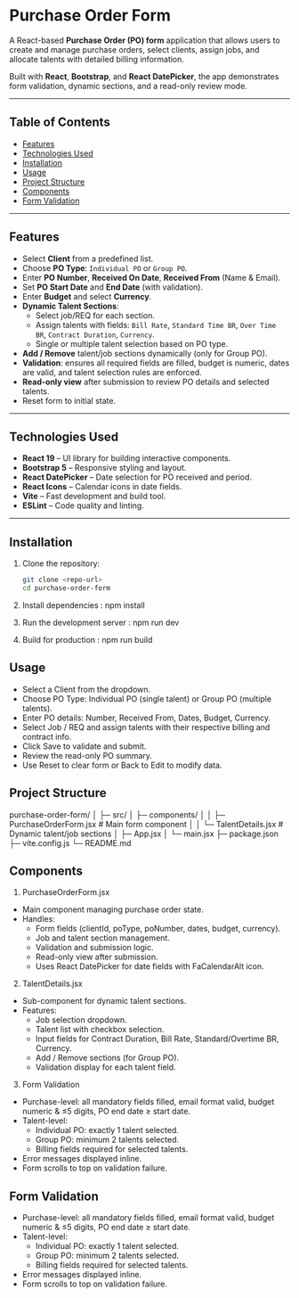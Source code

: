 # Purchase Order Form

A React-based **Purchase Order (PO) form** application that allows users to create and manage purchase orders, select clients, assign jobs, and allocate talents with detailed billing information.  

Built with **React**, **Bootstrap**, and **React DatePicker**, the app demonstrates form validation, dynamic sections, and a read-only review mode.  

---

## Table of Contents

- [Features](#features)  
- [Technologies Used](#technologies-used)  
- [Installation](#installation)  
- [Usage](#usage)  
- [Project Structure](#project-structure)  
- [Components](#components)  
- [Form Validation](#form-validation)

---

## Features

- Select **Client** from a predefined list.  
- Choose **PO Type**: `Individual PO` or `Group PO`.  
- Enter **PO Number**, **Received On Date**, **Received From** (Name & Email).  
- Set **PO Start Date** and **End Date** (with validation).  
- Enter **Budget** and select **Currency**.  
- **Dynamic Talent Sections**:  
  - Select job/REQ for each section.  
  - Assign talents with fields: `Bill Rate`, `Standard Time BR`, `Over Time BR`, `Contract Duration`, `Currency`.  
  - Single or multiple talent selection based on PO type.  
- **Add / Remove** talent/job sections dynamically (only for Group PO).  
- **Validation**: ensures all required fields are filled, budget is numeric, dates are valid, and talent selection rules are enforced.  
- **Read-only view** after submission to review PO details and selected talents.  
- Reset form to initial state.  

---

## Technologies Used

- **React 19** – UI library for building interactive components.  
- **Bootstrap 5** – Responsive styling and layout.  
- **React DatePicker** – Date selection for PO received and period.  
- **React Icons** – Calendar icons in date fields.  
- **Vite** – Fast development and build tool.  
- **ESLint** – Code quality and linting.  

---

## Installation

1. Clone the repository:  
   ```bash
   git clone <repo-url>
   cd purchase-order-form

2. Install dependencies : npm install

3. Run the development server :  npm run dev

4. Build for production : npm run build


## Usage

- Select a Client from the dropdown.
- Choose PO Type: Individual PO (single talent) or Group PO (multiple talents).
- Enter PO details: Number, Received From, Dates, Budget, Currency.
- Select Job / REQ and assign talents with their respective billing and contract info.
- Click Save to validate and submit.
- Review the read-only PO summary.
- Use Reset to clear form or Back to Edit to modify data.

## Project Structure

purchase-order-form/
│
├─ src/
│  ├─ components/
│  │  ├─ PurchaseOrderForm.jsx   # Main form component
│  │  └─ TalentDetails.jsx       # Dynamic talent/job sections
│  ├─ App.jsx
│  └─ main.jsx
├─ package.json
├─ vite.config.js
└─ README.md

## Components

1. PurchaseOrderForm.jsx

- Main component managing purchase order state.
- Handles:
  - Form fields (clientId, poType, poNumber, dates, budget, currency).
  - Job and talent section management.
  - Validation and submission logic.
  - Read-only view after submission.
  - Uses React DatePicker for date fields with FaCalendarAlt icon.


2. TalentDetails.jsx

- Sub-component for dynamic talent sections.
- Features:
    - Job selection dropdown.
    - Talent list with checkbox selection.
    - Input fields for Contract Duration, Bill Rate, Standard/Overtime BR, Currency.
    - Add / Remove sections (for Group PO).
    - Validation display for each talent field.

3. Form Validation
- Purchase-level: all mandatory fields filled, email format valid, budget numeric & ≤5 digits, PO end date ≥ start date.
- Talent-level:
    - Individual PO: exactly 1 talent selected.
    - Group PO: minimum 2 talents selected.
    - Billing fields required for selected talents.
- Error messages displayed inline.
- Form scrolls to top on validation failure.

## Form Validation

- Purchase-level: all mandatory fields filled, email format valid, budget numeric & ≤5 digits, PO end date ≥ start date.
- Talent-level:
    - Individual PO: exactly 1 talent selected.
    - Group PO: minimum 2 talents selected.
    - Billing fields required for selected talents.
- Error messages displayed inline.
- Form scrolls to top on validation failure.